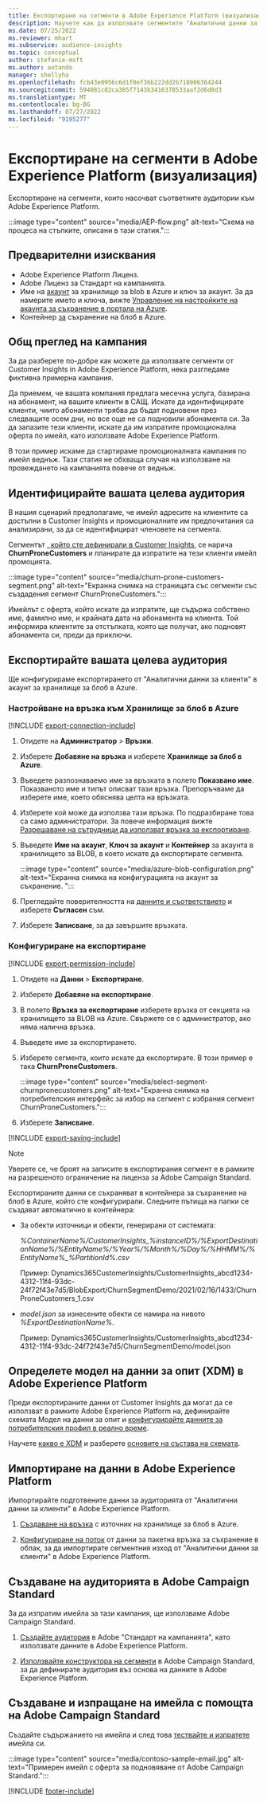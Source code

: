 ```yaml
---
title: Експортиране на сегменти в Adobe Experience Platform (визуализация)
description: Научете как да използвате сегментите "Аналитични данни за клиенти" в Adobe Experience Platform.
ms.date: 07/25/2022
ms.reviewer: mhart
ms.subservice: audience-insights
ms.topic: conceptual
author: stefanie-msft
ms.author: antando
manager: shellyha
ms.openlocfilehash: fcb43e0956c6d1f0ef36b222dd2b718906364244
ms.sourcegitcommit: 594081c82ca385f7143b3416378533aaf2d6d0d3
ms.translationtype: MT
ms.contentlocale: bg-BG
ms.lasthandoff: 07/27/2022
ms.locfileid: "9195277"
---
```

# <a name="export-segments-to-adobe-experience-platform-preview"></a>Експортиране на сегменти в Adobe Experience Platform (визуализация)

Експортиране на сегменти, които насочват съответните аудитории към Adobe Experience Platform.

:::image type="content" source="media/AEP-flow.png" alt-text="Схема на процеса на стъпките, описани в тази статия.":::

## <a name="prerequisites"></a>Предварителни изисквания

- Adobe Experience Platform Лиценз.
- Adobe Лиценз за Стандарт на кампанията.
- Име на [акаунт](/azure/storage/blobs/create-data-lake-storage-account) за хранилище за blob в Azure и ключ за акаунт. За да намерите името и ключа, вижте [Управление на настройките на акаунта за съхранение в портала на Azure](/azure/storage/common/storage-account-manage).
- Контейнер [за](/azure/storage/blobs/storage-quickstart-blobs-portal#create-a-container) съхранение на блоб в Azure.

## <a name="campaign-overview"></a>Общ преглед на кампания

За да разберете по-добре как можете да използвате сегменти от Customer Insights in Adobe Experience Platform, нека разгледаме фиктивна примерна кампания.

Да приемем, че вашата компания предлага месечна услуга, базирана на абонамент, на вашите клиенти в САЩ. Искате да идентифицирате клиенти, чиито абонаменти трябва да бъдат подновени през следващите осем дни, но все още не са подновили абонамента си. За да запазите тези клиенти, искате да им изпратите промоционална оферта по имейл, като използвате Adobe Experience Platform.

В този пример искаме да стартираме промоционалната кампания по имейл веднъж. Тази статия не обхваща случая на използване на провеждането на кампанията повече от веднъж.

## <a name="identify-your-target-audience"></a>Идентифицирайте вашата целева аудитория

В нашия сценарий предполагаме, че имейл адресите на клиентите са достъпни в Customer Insights и промоционалните им предпочитания са анализирани, за да се идентифицират членовете на сегмента.

Сегментът [, който сте дефинирали в Customer Insights](segments.md), се нарича **ChurnProneCustomers** и планирате да изпратите на тези клиенти имейл промоцията.

:::image type="content" source="media/churn-prone-customers-segment.png" alt-text="Екранна снимка на страницата със сегменти със създадения сегмент ChurnProneCustomers.":::

Имейлът с оферта, който искате да изпратите, ще съдържа собствено име, фамилно име, и крайната дата на абонамента на клиента. Той информира клиентите за отстъпката, която ще получат, ако подновят абонамента си, преди да приключи.

## <a name="export-your-target-audience"></a>Експортирайте вашата целева аудитория

Ще конфигурираме експортирането от "Аналитични данни за клиенти" в акаунт за хранилище за блоб в Azure.

### <a name="set-up-connection-to-azure-blob-storage"></a>Настройване на връзка към Хранилище за блоб в Azure

[!INCLUDE [export-connection-include](includes/export-connection-admn.md)]

1. Отидете на **Администратор** > **Връзки**.

1. Изберете **Добавяне на връзка** и изберете **Хранилище за блоб в Azure**.

1. Въведете разпознаваемо име за връзката в полето **Показвано име**. Показваното име и типът описват тази връзка. Препоръчваме да изберете име, което обяснява целта на връзката.

1. Изберете кой може да използва тази връзка. По подразбиране това са само администратори. За повече информация вижте [Разрешаване на сътрудници да използват връзка за експортиране](connections.md#allow-contributors-to-use-a-connection-for-exports).

1. Въведете **Име на акаунт**, **Ключ за акаунт** и **Контейнер** за акаунта в хранилището за BLOB, в което искате да експортирате сегмента.  

   :::image type="content" source="media/azure-blob-configuration.png" alt-text="Екранна снимка на конфигурацията на акаунт за съхранение. ":::

1. Прегледайте поверителността на [данните и съответствието](connections.md#data-privacy-and-compliance) и изберете **Съгласен** съм.

1. Изберете **Записване**, за да завършите връзката.

### <a name="configure-an-export"></a>Конфигуриране на експортиране

[!INCLUDE [export-permission-include](includes/export-permission.md)]

1. Отидете на **Данни** > **Експортиране**.

1. Изберете **Добавяне на експортиране**.

1. В полето **Връзка за експортиране** изберете връзка от секцията на хранилището за BLOB на Azure. Свържете се с администратор, ако няма налична връзка.

1. Въведете име за експортирането.

1. Изберете сегмента, които искате да експортирате. В този пример е така **ChurnProneCustomers**.

   :::image type="content" source="media/select-segment-churnpronecustomers.png" alt-text="Екранна снимка на потребителския интерфейс за избор на сегмент с избрания сегмент ChurnProneCustomers.":::

1. Изберете **Записване**.

[!INCLUDE [export-saving-include](includes/export-saving.md)]

> [!NOTE]
> Уверете се, че броят на записите в експортирания сегмент е в рамките на разрешеното ограничение на лиценза за Adobe Campaign Standard.

Експортираните данни се съхраняват в контейнера за съхранение на блоб в Azure, който сте конфигурирали. Следните пътища на папки се създават автоматично в контейнера:

- За обекти източници и обекти, генерирани от системата:  

  *%ContainerName%/CustomerInsights_%instanceID%/%ExportDestinationName%/%EntityName%/%Year%/%Month%/%Day%/%HHMM%/%EntityName%_%PartitionId%.csv*

  Пример: Dynamics365CustomerInsights/CustomerInsights_abcd1234-4312-11f4-93dc-24f72f43e7d5/BlobExport/ChurnSegmentDemo/2021/02/16/1433/ChurnProneCustomers_1.csv

- *model.json* за изнесените обекти се намира на нивото *%ExportDestinationName%*.

  Пример: Dynamics365CustomerInsights/CustomerInsights_abcd1234-4312-11f4-93dc-24f72f43e7d5/ChurnSegmentDemo/model.json

## <a name="define-experience-data-model-xdm-in-adobe-experience-platform"></a>Определете модел на данни за опит (XDM) в Adobe Experience Platform

Преди експортираните данни от Customer Insights да могат да се използват в рамките Adobe Experience Platform на, дефинирайте схемата Модел на данни за опит и [конфигурирайте данните за потребителския профил в реално време](https://experienceleague.adobe.com/docs/experience-platform/profile/tutorials/dataset-configuration.html#tutorials).

Научете [какво е XDM](https://experienceleague.adobe.com/docs/experience-platform/xdm/home.html) и разберете [основите на състава на схемата](https://experienceleague.adobe.com/docs/experience-platform/xdm/schema/composition.html#schema).

## <a name="import-data-into-adobe-experience-platform"></a>Импортиране на данни в Adobe Experience Platform

Импортирайте подготвените данни за аудиторията от "Аналитични данни за клиенти" в Adobe Experience Platform.

1. [Създаване на връзка](https://experienceleague.adobe.com/docs/experience-platform/sources/ui-tutorials/create/cloud-storage/blob.html#getting-started) с източник на хранилище за блоб в Azure.

1. [Конфигуриране на поток](https://experienceleague.adobe.com/docs/experience-platform/sources/ui-tutorials/dataflow/cloud-storage.html#ui-tutorials) от данни за пакетна връзка за съхранение в облак, за да импортирате сегментния изход от "Аналитични данни за клиенти" в Adobe Experience Platform.

## <a name="create-an-audience-in-adobe-campaign-standard"></a>Създаване на аудиторията в Adobe Campaign Standard

За да изпратим имейла за тази кампания, ще използваме Adobe Campaign Standard.

1. [Създайте аудитория](https://experienceleague.adobe.com/docs/campaign-standard/using/profiles-and-audiences/get-started-profiles-and-audiences.html#permission) в Adobe "Стандарт на кампанията", като използвате данните в Adobe Experience Platform.

1. [Използвайте конструктора на сегменти](https://experienceleague.adobe.com/docs/campaign-standard/using/integrating-with-adobe-cloud/adobe-experience-platform/audience-destinations/aep-using-segment-builder.html) в Adobe Campaign Standard, за да дефинирате аудитория въз основа на данните в Adobe Experience Platform.

## <a name="create-and-send-the-email-using-adobe-campaign-standard"></a>Създаване и изпращане на имейла с помощта на Adobe Campaign Standard

Създайте съдържанието на имейла и след това [тествайте и изпратете](https://experienceleague.adobe.com/docs/campaign-standard/using/testing-and-sending/get-started-sending-messages.html#preparing-and-testing-messages) имейла си.

:::image type="content" source="media/contoso-sample-email.jpg" alt-text="Примерен имейл с оферта за подновяване от Adobe Campaign Standard.":::

[!INCLUDE [footer-include](includes/footer-banner.md)]

